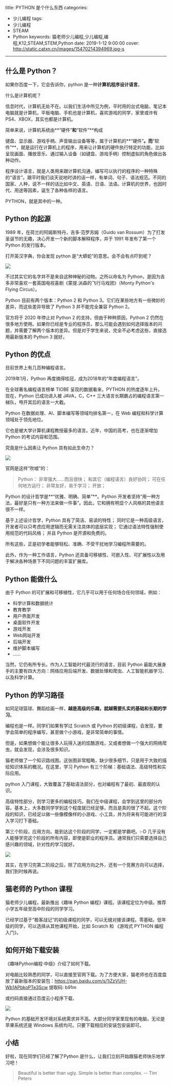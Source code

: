 title: PYTHON 是个什么东西
categories: 
- 少儿编程
tags: 
- 少儿编程
- STEAM
- Python
keywords: 猫老师少儿编程,少儿编程,编程,K12,STEAM,STEM,Python
date: 2019-1-12 9:00:00
cover: http://static.catxn.cn/images/15470214394969.jpg-s

---


## 什么是 Python？

如果你百度一下，它会告诉你，python 是一种**计算机程序设计语言**。

什么是计算机呢？

信息时代，计算机无处不在。以我们生活中所见为例，平时用的台式电脑，笔记本电脑就是计算机，平板电脑、手机也是计算机，喜欢游戏的同学，家里或许有 PS4、XBOX，其实也都是计算机。

简单来说，计算机系统由**“硬件”**和**“软件”**构成

键盘、显示器、游戏手柄、声音输出设备等等，属于计算机的**“硬件”**。而**“软件”**，就是运行在计算机上的程序，用来让计算机的硬件执行特定的功能，比如呈现画面、播放音乐、通过输入设备（如键盘、游戏手柄）控制虚拟的角色做出各种动作。

程序设计语言，就是人类用来跟计算机沟通，编写可以执行的程序的一种特殊的“语言”。跟平时我们谈天说地时讲的话一样，有单词、句子、语法规范。不同的国家、人种，说不一样的话比如中文、英语、日语、法语。计算机的世界，也因时代、用途等因素，诞生了各种各样的语言。

PYTHON，就是其中的一种。

<!-- more -->

## Python 的起源

1989 年，在荷兰的阿姆斯特丹，吉多·范罗苏姆（Guido van Rossum）为了打发圣诞节的无趣，决心开发一个新的脚本解释程序，并于 1991 年发布了第一个 Python 的发行版本。

打开英汉字典，你会发现 python 是“大蟒蛇”的意思。会不会有点吓到呢？

![](http://static.catxn.cn/images/15470214394969.jpg-s)

不过其实它的名字并不是来自这种神秘的动物。之所以命名为 Python，是因为吉多非常喜欢一套英国电视喜剧《蒙提.派森的飞行马戏团》（Monty Python's Flying Circus）。

Python 目前有两个版本：Python 2 和 Python 3。它们在某些地方有一些微妙的差异，而这些差异导致了 Python 3 并不能完全兼容 Python 2。

官方将于 2020 年停止对 Python 2 的支持，但由于种种原因，Python 2 仍然在很多地方使用。如果你已经是专业的程序员，那么可能会遇到如何选择版本的问题，并需要了解两个版本的差异。但是对于学生来说，完全不必考虑这些，直接选用最新版本的 Python 3 就好。

## Python 的优点

目前世界上有几百种编程语言。

2019年1月，Python 再度摘得桂冠，成为2018年的“年度编程语言”。

在全球著名编程语言榜单 TIOBE 呈现的数据看来，PYTHON 的热度逐年上升。现在，Python 已成功进入被 JAVA，C，C++ 三大语言长期霸占的编程语言第一梯队，甩开其后的语言一大截。

Python 在数据处理、AI、脚本编写等领域均排名第一，在 Web 编程和科学计算领域处于领先地位。

它也是被大学计算机课程教授最多的语言。近年，中国的高考，也在逐渐增加 Python 的考试内容和范围。

究竟是什么因素让 Python 具有如此生命力？

![](http://static.catxn.cn/images/15470204262277.jpg-s)

官网是这样“吹嘘”的：

>Python：
>非常强大……而且很快；
>和其它（编程语言）良好协同；
>可在任何地方运行； 
>非常友好，易于学习；
>开放；

Python 的设计哲学是**“优雅、明确、简单”**。Python 开发者坚持“用一种方法，最好是只有一种方法来做一件事”。因此，它和拥有明显个人风格的其他语言很不一样。

基于上述设计哲学，Python 具有了简洁、易读的特性；
同时它是一种高级语言，开发者可以只考虑应用逻辑而无需关注具体的底层实现；
它通过语法特性强制使用规范的代码风格；
并且 Python 是开源和免费的。

所有这些，正是初学者能够轻松、准确、不受干扰地学习编程所需要的。

此外，作为一种工作语言，Python 还具备可移植性、可嵌入性、可扩展性以及用于解决各种场景下不同问题的丰富扩展库。

## Python 能做什么

由于 Python 的可扩展和可移植性，它几乎可以用于任何场合任何领域，例如：

* 科学计算和数据统计
* 教育教学
* 用户界面开发
* 桌面软件开发
* 游戏开发
* Web网站开发
* 后端开发
* 维护脚本编写
* ……

当然，它仍有所专长。作为人工智能时代最流行的语言，目前 Python 最能大展身手的主要有四大方向：网络应用后端开发、数据处理和爬虫、人工智能机器学习、以及科学计算。

## Python 的学习路径

如同足球篮球、舞蹈绘画一样，**越是高级的乐趣，就越需要扎实的基础和长期的学习**。

编程也是一样。同学们如果有学过 Scratch 或 Python 的初级课程，会发现，要学会简单的程序编写，甚至做个小游戏，是非常简单的事情。

但是，如果想做个能让很多人玩得入迷的炫酷游戏，又或者想做一个强大的网络爬虫，就会发现，会涉及很多知识。

猫老师做了一个知识路线图。这张图非常粗略，缺少很多细节，只是用于大致的描绘知识体系的概况。在这里，学习 Python 有三个阶梯：基础语法、高级特性和实际应用。

python 入门课程，大致覆盖了基础语法部分，也对编程有了最初、最直观的认识。

高级特性部分，则学习更多的编程技巧。我们在中级课程，会学到这里的部分内容。基本上，大多数同学学到这个程度就已经足够，而且是真的很了不起。这个阶段的知识，已经足以做一些像模像样的小游戏、小工具，并为将来有可能进行的深入学习打下基础。

第三个阶段，应用方向。能到达这个阶段的同学，一定都是学霸吧。:-D
几乎没有人能够学完这个阶段的所有内容，即使是职业的程序员。通常我们只需要选择自己感兴趣的领域，针对性的学习就好。


![](http://static.catxn.cn/images/15469184280488.jpg-m)


其实，在学习完第二阶段之后，除了应用方向之外，还有一个竞赛方向可以选择，我们到时候再说。

## 猫老师的 Python 课程

猫老师少儿编程，最新推出《趣味 Python 编程》课程。该课程定位为中级。推荐小学五年级至高中阶段的同学学习。

已经学过基于“极客战记”的初级课程的同学，可以无缝对接该课程。零基础，低年级的同学，可以选择从其他课程开始，比如 Scratch 和 《游戏式 PYTHON 编程入门》。

## 如何开始下载安装

《趣味Python编程·中级》介绍了如何下载。

对电脑比较熟悉的同学，可以直接至官网下载。为了方便大家，猫老师也在百度盘放了最新版本的安装包：https://pan.baidu.com/s/1jZzVUH-Wb1APbkoPTe3Scw 提取码: b91m 

或扫码直接通过百度云小程序下载、

![](http://static.catxn.cn/images/15470244967222.jpg-s)

Python 的基础开发环境对系统需求并不高。大部分同学家里现有的电脑，无论是苹果系统还是 Windows 系统均可。只要下载相应的安装包安装即可。

## 小结

好啦，现在同学们已经了解了Python 是什么，让我们立刻开始跟猫老师快乐地学习吧！

>Beautiful is better than ugly.
>Simple is better than complex.
>-- Tim Peters


